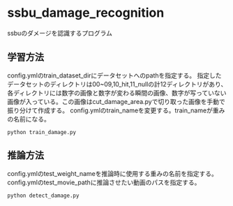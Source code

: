 # ssbu_damage_recognition
ssbuのダメージを認識するプログラム

## 学習方法
config.ymlのtrain_dataset_dirにデータセットへのpathを指定する。
指定したデータセットのディレクトリは00~09,10_hit,11_nullの計12ディレクトリがあり、各ディレクトリには数字の画像と数字が変わる瞬間の画像、数字が写っていない画像が入っている。この画像はcut_damage_area.pyで切り取った画像を手動で振り分けて作成する。
config.ymlのtrain_nameを変更する。train_nameが重みの名前になる。
```
python train_damage.py
```

## 推論方法
config.ymlのtest_weight_nameを推論時に使用する重みの名前を指定する。
config.ymlのtest_movie_pathに推論させたい動画のパスを指定する。
```
python detect_damage.py
```

